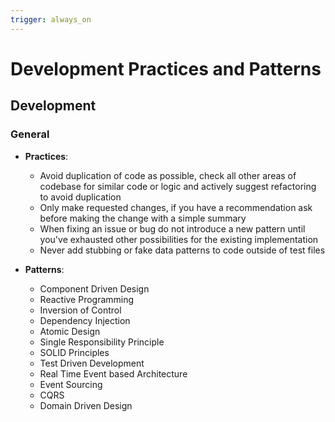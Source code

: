 ```yaml
---
trigger: always_on
---
```


# Development Practices and Patterns

## Development

### General
- **Practices**:
    - Avoid duplication of code as possible, check all other areas of codebase for similar code or logic and actively suggest refactoring to avoid duplication
    - Only make requested changes, if you have a recommendation ask before making the change with a simple summary
    - When fixing an issue or bug do not introduce a new pattern until you've exhausted other possibilities for the existing implementation
    - Never add stubbing or fake data patterns to code outside of test files

- **Patterns**:
    - Component Driven Design
    - Reactive Programming
    - Inversion of Control
    - Dependency Injection
    - Atomic Design 
    - Single Responsibility Principle
    - SOLID Principles
    - Test Driven Development
    - Real Time Event based Architecture
    - Event Sourcing
    - CQRS
    - Domain Driven Design

